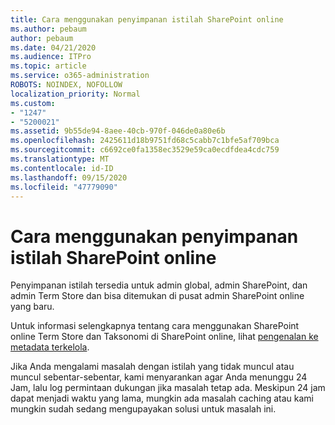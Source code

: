 ```yaml
---
title: Cara menggunakan penyimpanan istilah SharePoint online
ms.author: pebaum
author: pebaum
ms.date: 04/21/2020
ms.audience: ITPro
ms.topic: article
ms.service: o365-administration
ROBOTS: NOINDEX, NOFOLLOW
localization_priority: Normal
ms.custom:
- "1247"
- "5200021"
ms.assetid: 9b55de94-8aee-40cb-970f-046de0a80e6b
ms.openlocfilehash: 2425611d18b9751fd68c5cabb7c1bfe5af709bca
ms.sourcegitcommit: c6692ce0fa1358ec3529e59ca0ecdfdea4cdc759
ms.translationtype: MT
ms.contentlocale: id-ID
ms.lasthandoff: 09/15/2020
ms.locfileid: "47779090"
---
```

# <a name="how-to-use-the-sharepoint-online-term-store"></a>Cara menggunakan penyimpanan istilah SharePoint online

Penyimpanan istilah tersedia untuk admin global, admin SharePoint, dan admin Term Store dan bisa ditemukan di pusat admin SharePoint online yang baru.
  
Untuk informasi selengkapnya tentang cara menggunakan SharePoint online Term Store dan Taksonomi di SharePoint online, lihat [pengenalan ke metadata terkelola](https://go.microsoft.com/fwlink/?linkid=2044674&amp;clcid=0x409).
  
Jika Anda mengalami masalah dengan istilah yang tidak muncul atau muncul sebentar-sebentar, kami menyarankan agar Anda menunggu 24 Jam, lalu log permintaan dukungan jika masalah tetap ada. Meskipun 24 jam dapat menjadi waktu yang lama, mungkin ada masalah caching atau kami mungkin sudah sedang mengupayakan solusi untuk masalah ini.
  